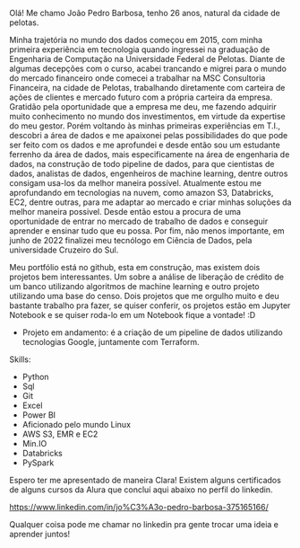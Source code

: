 Olá! Me chamo João Pedro Barbosa, tenho 26 anos, natural da cidade de pelotas.

Minha trajetória no mundo dos dados começou em 2015, com minha primeira experiência em tecnologia quando ingressei na graduação de Engenharia de Computação na Universidade Federal de Pelotas. Diante de algumas decepções com o curso, acabei trancando e migrei para o mundo do mercado financeiro onde comecei a trabalhar na MSC Consultoria Financeira, na cidade de Pelotas, trabalhando diretamente com carteira de ações de clientes e mercado futuro com a própria carteira da empresa. Gratidão pela oportunidade que a empresa me deu, me fazendo adquirir muito conhecimento no mundo dos investimentos, em virtude da expertise do meu gestor. Porém voltando às minhas primeiras experiências em T.I., descobri a área de dados e me apaixonei pelas possibilidades do que pode ser feito com os dados e me aprofundei e desde então sou um estudante ferrenho da área de dados, mais especificamente na área de engenharia de dados, na construção de todo pipeline de dados, para que cientistas de dados, analistas de dados, engenheiros de machine learning, dentre outros consigam usa-los da melhor maneira possível. Atualmente estou me aprofundando em tecnologias na nuvem, como amazon S3, Databricks, EC2, dentre outras, para me adaptar ao mercado e criar minhas soluções da melhor maneira possivel. Desde então estou a procura de uma oportunidade de entrar no mercado de trabalho de dados e conseguir aprender e ensinar tudo que eu possa. Por fim, não menos importante, em junho de 2022 finalizei meu tecnólogo em Ciência de Dados, pela universidade Cruzeiro do Sul.

Meu portfólio está no github, esta em construção, mas existem dois projetos bem interessantes. Um sobre a análise de liberação de crédito de um banco utilizando algoritmos de machine learning e outro projeto utilizando uma base do censo. Dois projetos que me orgulho muito e deu bastante trabalho pra fazer, se quiser conferir, os projetos estão em Jupyter Notebook e se quiser roda-lo em um Notebook fique a vontade! :D

- Projeto em andamento: é a criação de um pipeline de dados utilizando tecnologias Google, juntamente com Terraform.

Skills:
- Python
- Sql
- Git
- Excel
- Power BI
- Aficionado pelo mundo Linux
- AWS S3, EMR e EC2
- Min.IO
- Databricks
- PySpark

Espero ter me apresentado de maneira Clara! Existem alguns certificados de alguns cursos da Alura que concluí aqui abaixo no perfil do linkedin.

https://www.linkedin.com/in/jo%C3%A3o-pedro-barbosa-375165166/

Qualquer coisa pode me chamar no linkedin pra gente trocar uma ideia e aprender juntos!
